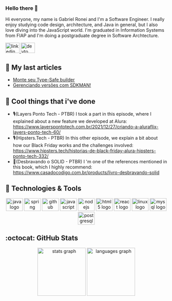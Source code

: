 ### Hello there 🤘

Hi everyone, my name is Gabriel Ronei and I'm a Software Engineer. I really enjoy studying code design, architecture, and Java in general, but I also love diving into the JavaScript world. I'm graduated in Information Systems from FIAP and I'm doing a postgraduate degree in Software Archtecture.

<div align="left">
  <a href="https://www.linkedin.com/in/gabriel-ronei/" target="_blank">
    <img src="https://raw.githubusercontent.com/maurodesouza/profile-readme-generator/master/src/assets/icons/social/linkedin/default.svg" width="44" height="32" alt="linkedin logo"/>
  </a>

  <a href="https://dev.to/gabrielronei" target="_blank">
    <img src="https://raw.githubusercontent.com/maurodesouza/profile-readme-generator/master/src/assets/icons/social/devto/default.svg" width="44" height="32" alt="devto logo"  />
  </a>
</div>

<!--
**gabrielronei/gabrielronei** is a ✨ _special_ ✨ repository because its `README.md` (this file) appears on your GitHub profile.

Here are some ideas to get you started:

- 🔭 I’m currently working on ...
- 🌱 I’m currently learning ...
- 👯 I’m looking to collaborate on ...
- 🤔 I’m looking for help with ...
- 💬 Ask me about ...
- 📫 How to reach me: ...
- 😄 Pronouns: ...
- ⚡ Fun fact: ...
-->

## 📝 My last articles
<!-- BLOG-POST-LIST:START -->
- [Monte seu Type-Safe builder](https://dev.to/gabrielronei/monte-seu-type-safe-builder-1i71)
- [Gerenciando versões com SDKMAN!](https://dev.to/gabrielronei/gerenciando-versoes-com-sdkman-ne9)
<!-- BLOG-POST-LIST:END -->

## 📖 Cool things that i've done
- 🎙️(Layers Ponto Tech - PTBR) I took a part in this episode, where I explained about a new feature we developed at Alura:
https://www.layerspontotech.com.br/2021/12/27/criando-a-aluraflix-layers-ponto-tech-60/
- 🎙️(Hipsters.Tech - PTBR) In this other episode, we explain a bit about how our Black Friday works and the challenges involved:
https://www.hipsters.tech/historias-de-black-friday-alura-hipsters-ponto-tech-332/
- 📘(Desbravando o SOLID - PTBR) I 'm one of the references mentioned in this book, which I highly recommend:
https://www.casadocodigo.com.br/products/livro-desbravando-solid

## 🔧 Technologies & Tools
<div align="center">
  <img src="https://cdn.jsdelivr.net/gh/devicons/devicon/icons/java/java-original-wordmark.svg" height="40" width="52" alt="java logo"  />
  <img src="https://cdn.jsdelivr.net/gh/devicons/devicon/icons/spring/spring-original-wordmark.svg" height="40" width="52" alt="spring logo"  />
  <img src="https://cdn.jsdelivr.net/gh/devicons/devicon/icons/github/github-original.svg" height="40" width="52" alt="github logo"  />
  <img src="https://cdn.jsdelivr.net/gh/devicons/devicon/icons/javascript/javascript-original.svg" height="40" width="52" alt="javascript logo"  />
  <img src="https://cdn.jsdelivr.net/gh/devicons/devicon/icons/nodejs/nodejs-original.svg" height="40" width="52" alt="nodejs logo"  />
  <img src="https://cdn.jsdelivr.net/gh/devicons/devicon/icons/html5/html5-original.svg" height="40" width="52" alt="html5 logo"  />
  <img src="https://cdn.jsdelivr.net/gh/devicons/devicon/icons/react/react-original.svg" height="40" width="52" alt="react logo"  />
  <img src="https://cdn.jsdelivr.net/gh/devicons/devicon/icons/linux/linux-original.svg" height="40" width="52" alt="linux logo"  />
  <img src="https://cdn.jsdelivr.net/gh/devicons/devicon/icons/mysql/mysql-original-wordmark.svg" height="40" width="52" alt="mysql logo"  />
  <img src="https://cdn.jsdelivr.net/gh/devicons/devicon/icons/postgresql/postgresql-original.svg" height="40" width="52" alt="postgresql logo"  />
</div>

## :octocat: GitHub Stats

<div align="center">
  <img src="https://github-readme-stats-sigma-five.vercel.app/api?hide_title=false&hide_rank=false&show_icons=true&include_all_commits=true&count_private=true&disable_animations=false&theme=nord&locale=pt-br&hide_border=true&username=gabrielronei" height="150" alt="stats graph"  />
  <img src="https://github-readme-stats-sigma-five.vercel.app/api/top-langs?locale=en&hide_title=false&layout=compact&card_width=320&langs_count=3&theme=nord&hide_border=true&username=gabrielronei" height="150" alt="languages graph"  />
</div>

